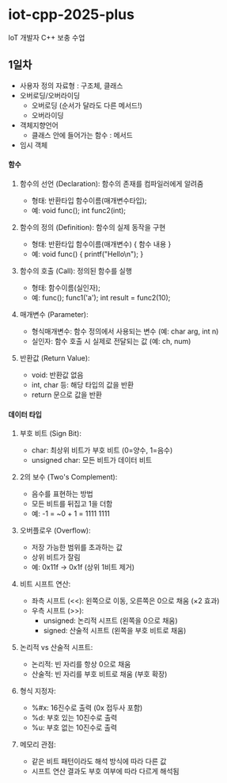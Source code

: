 # iot-cpp-2025-plus
IoT 개발자 C++ 보충 수업

## 1일차
- 사용자 정의 자료형 : 구조체, 클래스
- 오버로딩/오버라이딩
    - 오버로딩 (순서가 달라도 다른 메서드!)
    - 오버라이딩  
- 객체지향언어
    - 클래스 안에 들어가는 함수 : 메서드
- 임시 객체

#### 함수
1. 함수의 선언 (Declaration): 함수의 존재를 컴파일러에게 알려줌
   - 형태: 반환타입 함수이름(매개변수타입);
   - 예: void func(); int func2(int);

2. 함수의 정의 (Definition): 함수의 실제 동작을 구현
   - 형태: 반환타입 함수이름(매개변수) { 함수 내용 }
   - 예: void func() { printf("Hello\n"); }

3. 함수의 호출 (Call): 정의된 함수를 실행
   - 형태: 함수이름(실인자);
   - 예: func(); func1('a'); int result = func2(10);

4. 매개변수 (Parameter):
   - 형식매개변수: 함수 정의에서 사용되는 변수 (예: char arg, int n)
   - 실인자: 함수 호출 시 실제로 전달되는 값 (예: ch, num)

5. 반환값 (Return Value):
   - void: 반환값 없음
   - int, char 등: 해당 타입의 값을 반환
   - return 문으로 값을 반환

#### 데이터 타입
1. 부호 비트 (Sign Bit):
   - char: 최상위 비트가 부호 비트 (0=양수, 1=음수)
   - unsigned char: 모든 비트가 데이터 비트

2. 2의 보수 (Two's Complement):
   - 음수를 표현하는 방법
   - 모든 비트를 뒤집고 1을 더함
   - 예: -1 = ~0 + 1 = 1111 1111

3. 오버플로우 (Overflow):
   - 저장 가능한 범위를 초과하는 값
   - 상위 비트가 잘림
   - 예: 0x11f → 0x1f (상위 1비트 제거)

4. 비트 시프트 연산:
   - 좌측 시프트 (<<): 왼쪽으로 이동, 오른쪽은 0으로 채움 (×2 효과)
   - 우측 시프트 (>>): 
     * unsigned: 논리적 시프트 (왼쪽을 0으로 채움)
     * signed: 산술적 시프트 (왼쪽을 부호 비트로 채움)

5. 논리적 vs 산술적 시프트:
   - 논리적: 빈 자리를 항상 0으로 채움
   - 산술적: 빈 자리를 부호 비트로 채움 (부호 확장)

6. 형식 지정자:
   - %#x: 16진수로 출력 (0x 접두사 포함)
   - %d: 부호 있는 10진수로 출력
   - %u: 부호 없는 10진수로 출력

7. 메모리 관점:
   - 같은 비트 패턴이라도 해석 방식에 따라 다른 값
   - 시프트 연산 결과도 부호 여부에 따라 다르게 해석됨